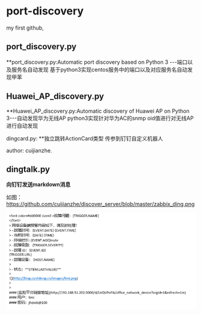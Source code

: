 # port-discovery
my first github,
## port_discovery.py
**port_discovery.py:Automatic port discovery based on Python 3 ---端口以及服务名自动发现
基于python3实现centos服务中的端口以及对应服务名自动发现甲苯

## Huawei_AP_discovery.py
**Huawei_AP_discovery.py:Automatic discovery of Huawei AP on Python 3---自动发现华为无线AP
python3实现针对华为AC的snmp oid值进行对无线AP进行自动发现

dingcard.py: **独立跳转ActionCard类型 传参到钉钉自定义机器人



author: cuijianzhe.

## dingtalk.py
**向钉钉发送markdown消息**



如图：
https://github.com/cuijianzhe/discover_server/blob/master/zabbix_ding.png

![](https://github.com/cuijianzhe/discover_server/blob/master/img/action.png)
